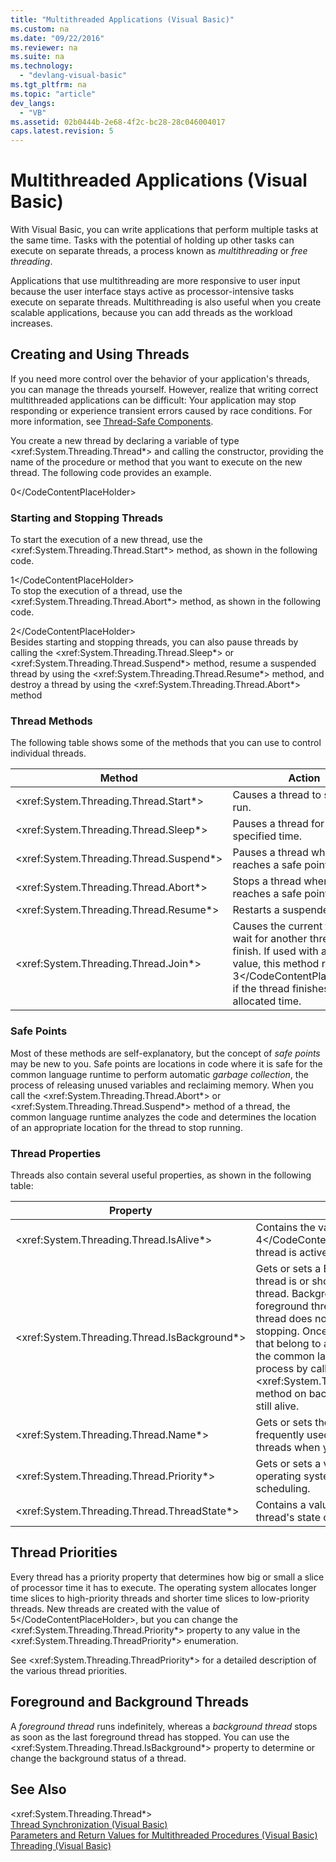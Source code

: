 ```yaml
---
title: "Multithreaded Applications (Visual Basic)"
ms.custom: na
ms.date: "09/22/2016"
ms.reviewer: na
ms.suite: na
ms.technology: 
  - "devlang-visual-basic"
ms.tgt_pltfrm: na
ms.topic: "article"
dev_langs: 
  - "VB"
ms.assetid: 02b0444b-2e68-4f2c-bc28-28c046004017
caps.latest.revision: 5
---
```

# Multithreaded Applications (Visual Basic)
With Visual Basic, you can write applications that perform multiple tasks at the same time. Tasks with the potential of holding up other tasks can execute on separate threads, a process known as *multithreading* or *free threading*.  
  
 Applications that use multithreading are more responsive to user input because the user interface stays active as processor-intensive tasks execute on separate threads. Multithreading is also useful when you create scalable applications, because you can add threads as the workload increases.  
  
## Creating and Using Threads  
 If you need more control over the behavior of your application's threads, you can manage the threads yourself. However, realize that writing correct multithreaded applications can be difficult: Your application may stop responding or experience transient errors caused by race conditions. For more information, see [Thread-Safe Components](assetId:///4f7c7377-a782-4bd0-aaa3-9db8c12945ee).  
  
 You create a new thread by declaring a variable of type \<xref:System.Threading.Thread*> and calling the constructor, providing the name of the procedure or method that you want to execute on the new thread. The following code provides an example.  
  
<CodeContentPlaceHolder>0\</CodeContentPlaceHolder>  
### Starting and Stopping Threads  
 To start the execution of a new thread, use the \<xref:System.Threading.Thread.Start*> method, as shown in the following code.  
  
<CodeContentPlaceHolder>1\</CodeContentPlaceHolder>  
 To stop the execution of a thread, use the \<xref:System.Threading.Thread.Abort*> method, as shown in the following code.  
  
<CodeContentPlaceHolder>2\</CodeContentPlaceHolder>  
 Besides starting and stopping threads, you can also pause threads by calling the \<xref:System.Threading.Thread.Sleep*> or \<xref:System.Threading.Thread.Suspend*> method, resume a suspended thread by using the \<xref:System.Threading.Thread.Resume*> method, and destroy a thread by using the \<xref:System.Threading.Thread.Abort*> method  
  
### Thread Methods  
 The following table shows some of the methods that you can use to control individual threads.  
  
|Method|Action|  
|------------|------------|  
|\<xref:System.Threading.Thread.Start*>|Causes a thread to start to run.|  
|\<xref:System.Threading.Thread.Sleep*>|Pauses a thread for a specified time.|  
|\<xref:System.Threading.Thread.Suspend*>|Pauses a thread when it reaches a safe point.|  
|\<xref:System.Threading.Thread.Abort*>|Stops a thread when it reaches a safe point.|  
|\<xref:System.Threading.Thread.Resume*>|Restarts a suspended thread|  
|\<xref:System.Threading.Thread.Join*>|Causes the current thread to wait for another thread to finish. If used with a time-out value, this method returns <CodeContentPlaceHolder>3\</CodeContentPlaceHolder> if the thread finishes in the allocated time.|  
  
### Safe Points  
 Most of these methods are self-explanatory, but the concept of *safe points* may be new to you. Safe points are locations in code where it is safe for the common language runtime to perform automatic *garbage collection*, the process of releasing unused variables and reclaiming memory. When you call the \<xref:System.Threading.Thread.Abort*> or \<xref:System.Threading.Thread.Suspend*> method of a thread, the common language runtime analyzes the code and determines the location of an appropriate location for the thread to stop running.  
  
### Thread Properties  
 Threads also contain several useful properties, as shown in the following table:  
  
|Property|Value|  
|--------------|-----------|  
|\<xref:System.Threading.Thread.IsAlive*>|Contains the value <CodeContentPlaceHolder>4\</CodeContentPlaceHolder> if a thread is active.|  
|\<xref:System.Threading.Thread.IsBackground*>|Gets or sets a Boolean that indicates if a thread is or should be a background thread. Background threads are like foreground threads, but a background thread does not prevent a process from stopping. Once all foreground threads that belong to a process have stopped, the common language runtime ends the process by calling the \<xref:System.Threading.Thread.Abort*> method on background threads that are still alive.|  
|\<xref:System.Threading.Thread.Name*>|Gets or sets the name of a thread. Most frequently used to discover individual threads when you debug.|  
|\<xref:System.Threading.Thread.Priority*>|Gets or sets a value that is used by the operating system to prioritize thread scheduling.|  
|\<xref:System.Threading.Thread.ThreadState*>|Contains a value that describes a thread's state or states.|  
  
## Thread Priorities  
 Every thread has a priority property that determines how big or small a slice of processor time it has to execute. The operating system allocates longer time slices to high-priority threads and shorter time slices to low-priority threads. New threads are created with the value of <CodeContentPlaceHolder>5\</CodeContentPlaceHolder>, but you can change the \<xref:System.Threading.Thread.Priority*> property to any value in the \<xref:System.Threading.ThreadPriority*> enumeration.  
  
 See \<xref:System.Threading.ThreadPriority*> for a detailed description of the various thread priorities.  
  
## Foreground and Background Threads  
 A *foreground thread* runs indefinitely, whereas a *background thread* stops as soon as the last foreground thread has stopped. You can use the \<xref:System.Threading.Thread.IsBackground*> property to determine or change the background status of a thread.  
  
## See Also  
 \<xref:System.Threading.Thread*>   
 [Thread Synchronization (Visual Basic)](../vs140/thread-synchronization--visual-basic-.md)   
 [Parameters and Return Values for Multithreaded Procedures (Visual Basic)](../vs140/parameters-and-return-values-for-multithreaded-procedures--visual-basic-.md)   
 [Threading (Visual Basic)](../vs140/threading--visual-basic-.md)